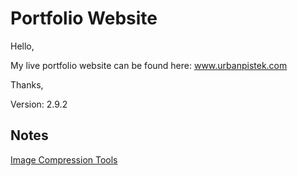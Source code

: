 # Portfolio Website

Hello, 

My live portfolio website can be found here: www.urbanpistek.com

Thanks, 

Version: 2.9.2

## Notes

[Image Compression Tools](https://www.digitalocean.com/community/tutorials/reduce-file-size-of-images-linux)
